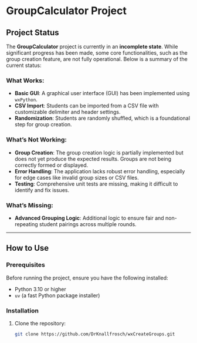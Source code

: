 # GroupCalculator Project

## Project Status

The **GroupCalculator** project is currently in an **incomplete state**. While significant progress has been made, some core functionalities, such as the group creation feature, are not fully operational. Below is a summary of the current status:

### What Works:
- **Basic GUI**: A graphical user interface (GUI) has been implemented using `wxPython`.
- **CSV Import**: Students can be imported from a CSV file with customizable delimiter and header settings.
- **Randomization**: Students are randomly shuffled, which is a foundational step for group creation.

### What’s Not Working:
- **Group Creation**: The group creation logic is partially implemented but does not yet produce the expected results. Groups are not being correctly formed or displayed.
- **Error Handling**: The application lacks robust error handling, especially for edge cases like invalid group sizes or CSV files.
- **Testing**: Comprehensive unit tests are missing, making it difficult to identify and fix issues.

### What’s Missing:
- **Advanced Grouping Logic**: Additional logic to ensure fair and non-repeating student pairings across multiple rounds.

---

## How to Use

### Prerequisites
Before running the project, ensure you have the following installed:
- Python 3.10 or higher
- `uv` (a fast Python package installer)

### Installation
1. Clone the repository:
   ```bash
   git clone https://github.com/DrKnallfrosch/wxCreateGroups.git